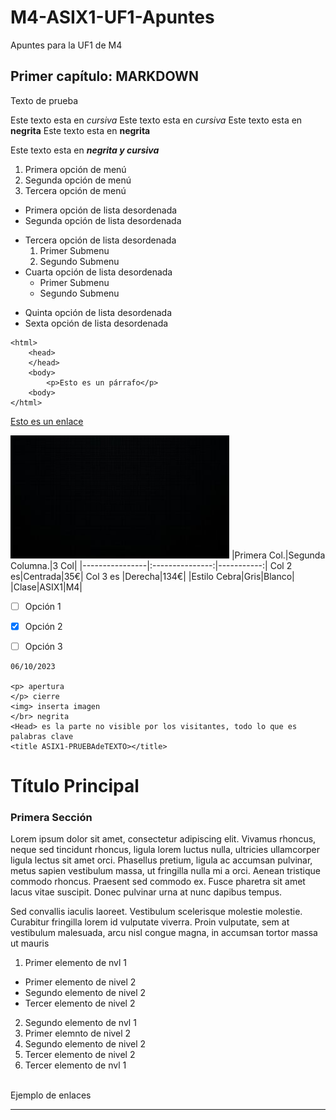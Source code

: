# M4-ASIX1-UF1-Apuntes
Apuntes para la UF1 de M4

## Primer capítulo: MARKDOWN


Texto de prueba

Este texto esta en *cursiva*
Este texto esta en _cursiva_
Este texto esta en **negrita**
Este texto esta en __negrita__

Este texto esta en **_negrita y cursiva_**

1. Primera opción de menú
2. Segunda opción de menú
3. Tercera opción de menú 

* Primera opción de lista desordenada
* Segunda opción de lista desordenada
- Tercera opción de lista desordenada
    1. Primer Submenu
    2. Segundo Submenu
- Cuarta opción de lista desordenada
    * Primer Submenu
    * Segundo Submenu
+ Quinta opción de lista desordenada
+ Sexta opción de lista desordenada

```
<html>
    <head>
    </head>
    <body>
        <p>Esto es un párrafo</p>
    <body>
</html>
```
[Esto es un enlace](http://joan23.fje.edu "Enlace a la web del cole")

![Esto es una imagen en negro](https://github.com/MarcNavarroGomez/ASIX1-M4-UF1-A3Apuntes/blob/main/foto.jpg "Titulo opcional de la imagen")
|Primera Col.|Segunda Columna.|3 Col|
|----------------|:---------------:|-----------:|
Col 2 es|Centrada|35€|
Col 3 es |Derecha|134€|
|Estilo Cebra|Gris|Blanco|
|Clase|ASIX1|M4|

-[ ] Opción 1
-[X] Opción 2
-[ ] Opción 3 


<!DOCTYPE html>
<html lang="en">
<head>
    <meta charset="UTF-8">
    <meta name="viewport" content="width=device-width, initial-scale=1.0">
    <title>Document</title>
</head>
<body>

    06/10/2023

    <p> apertura
    </p> cierre
    <img> inserta imagen
    </br> negrita
    <Head> es la parte no visible por los visitantes, todo lo que es palabras clave
    <title ASIX1-PRUEBAdeTEXTO></title>
<h1>Título Principal</h1>
<h3>Primera Sección</h3>
<body>
<p>
        Lorem ipsum dolor sit amet,
         consectetur adipiscing elit. Vivamus rhoncus, neque sed tincidunt rhoncus,
         ligula lorem luctus nulla, ultricies ullamcorper ligula lectus sit amet orci. Phasellus pretium, 
         ligula ac accumsan pulvinar, metus sapien vestibulum massa, ut fringilla nulla mi a orci. 
         Aenean tristique commodo rhoncus. Praesent sed commodo ex. Fusce pharetra sit amet lacus vitae suscipit.
          Donec pulvinar urna at nunc dapibus tempus.
        </p>   
        <p>Sed convallis iaculis laoreet. Vestibulum scelerisque 
          molestie molestie. Curabitur fringilla lorem id vulputate viverra. Proin vulputate,
         sem at vestibulum malesuada, arcu nisl congue magna, in accumsan tortor massa ut mauris
        </p>
 </body>
      
 1. Primer elemento de nvl 1
  - Primer elemento de nivel 2
  - Segundo elemento de nivel 2
  - Tercer elemento de nivel 2
2. Segundo elemento de nvl 1
  1. Primer elemnto de nivel 2
  2. Segundo elemento de nivel 2
  3. Tercer elemento de nivel 2
3. Tercer elemento de nvl 1

<br/>
Ejemplo de enlaces
<hr/>
<a href="http://www.google.com"

<script src="https://kit.fontawesome.com/579bb334a0.js" crossorigin="anonymous"></script>
